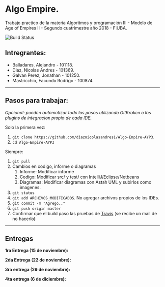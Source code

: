# Algo Empire.
Trabajo practico de la materia Algoritmos y programación III - Modelo de Age of Empires II -
Segundo cuatrimestre año 2018 - FIUBA.

![Build Status](https://travis-ci.com/diaznicolasandres1/Algo-Empire-AYP3.svg?token=4LgUpS6rvXisEoAyjjAp&branch=master
)

## Intregrantes:
- Balladares, Alejandro - 101118.
- Diaz, Nicolas Andres - 101369.
- Galvan Perez, Jonathan - 101250.
- Mastricchio, Facundo Rodrigo - 100874.

---
## Pasos para trabajar:

_Opcional: pueden automatizar todo los pasos utilizando GitKraken o los plugins de integracion propio de cada IDE._

Solo la primera vez:
1. `git clone https://github.com/diaznicolasandres1/Algo-Empire-AYP3`.
1. `cd Algo-Empire-AYP3`

Siempre:
1. `git pull`
1. Cambios en codigo, informe o diagramas
    1. Informe: Modificar informe
    1. Codigo: Modificar src/ y test/ con IntelliJ/Eclipse/Netbeans
    1. Diagramas: Modificar diagramas con Astah UML y subirlos como imagenes.
1. `git status`
1. `git add ARCHIVOS_MODIFICADOS`. No agregar archivos propios de los IDEs.
1. `git commit -m "Agrego.."`
1. `git push origin master` 
1. Confirmar que el build paso las pruebas de [Travis](https://travis-ci.com/diaznicolasandres1/Algo-Empire-AYP3/) (se recibe un mail de no hacerlo)

---
## Entregas

**1ra Entrega (15 de noviembre):**

**2da Entrega (22 de noviembre):**

**3ra entrega (29 de noviembre):**

**4ta entrega (6 de diciembre):**
